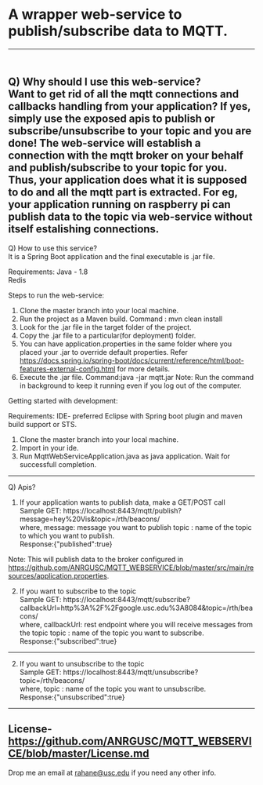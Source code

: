 # A wrapper web-service to publish/subscribe data to MQTT.


---------------
<br>Q) Why should I use this web-service?
<br>Want to get rid of all the mqtt connections and callbacks handling from your application? If yes, simply use the exposed apis to publish or subscribe/unsubscribe to your topic and you are done!
The web-service will establish a connection with the mqtt broker on your behalf and publish/subscribe to your topic for you.
Thus, your application does what it is supposed to do and all the mqtt part is extracted. For eg, your application running on raspberry pi can publish data to the topic via web-service without itself estalishing connections. 
---------------
Q) How to use this service?
<br>It is a Spring Boot application and the final executable is .jar file. 

Requirements:
Java - 1.8
<br>Redis

Steps to run the web-service:
1) Clone the master branch into your local machine.
2) Run the project as a Maven build. 
Command : mvn clean install
3) Look for the .jar file in the target folder of the project. 
4) Copy the .jar file to a particular(for deployment) folder.
5) You can have application.properties in the same folder where you placed your .jar to override default properties. Refer https://docs.spring.io/spring-boot/docs/current/reference/html/boot-features-external-config.html for more details.
6) Execute the .jar file.
   Command:java -jar mqtt.jar
Note: Run the command in background to keep it running even if you log out of the computer.

Getting started with development:

Requirements:
IDE- preferred Eclipse with Spring boot plugin and maven build support or STS.

1) Clone the master branch into your local machine.
2) Import in your ide.
3) Run MqttWebServiceApplication.java as java application. Wait for successfull completion.
---------------
Q) Apis?
1) If your application wants to publish data, make a GET/POST call
<br>Sample GET:
https://localhost:8443/mqtt/publish?message=hey%20Vis&topic=/rth/beacons/
<br>where, message: message you want to publish
       topic  : name of the topic to which you want to publish.
<br>Response:{"published":true}

Note: This will publish data to the broker configured in https://github.com/ANRGUSC/MQTT_WEBSERVICE/blob/master/src/main/resources/application.properties.

2) If you want to subscribe to the topic
<br>Sample GET:
https://localhost:8443/mqtt/subscribe?callbackUrl=http%3A%2F%2Fgoogle.usc.edu%3A8084&topic=/rth/beacons/
<br>where, callbackUrl: rest endpoint where you will receive messages from the topic
       topic  : name of the topic you want to subscribe.
<br>Response:{"subscribed":true}
---------------

2) If you want to unsubscribe to the topic
<br>Sample GET:
https://localhost:8443/mqtt/unsubscribe?topic=/rth/beacons/
<br>where, topic  : name of the topic you want to unsubscribe.
<br>Response:{"unsubscribed":true}
---------------

License-https://github.com/ANRGUSC/MQTT_WEBSERVICE/blob/master/License.md
---------------
Drop me an email at rahane@usc.edu if you need any other info.

